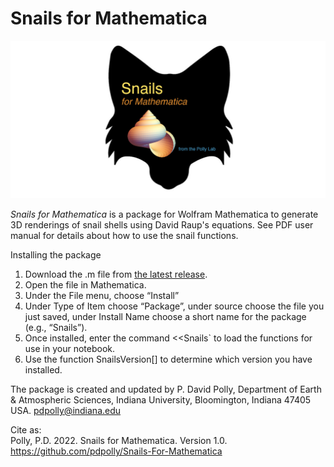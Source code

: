# Snails for Mathematica

<img src="https://github.com/pdpolly/Snails-For-Mathematica/blob/main/SnailsIconGitHub.jpg">

<i>Snails for Mathematica</i> is a package for Wolfram Mathematica to generate 3D renderings of snail shells using David Raup's equations.  See PDF user manual for details about how to use the snail functions.

Installing the package
<ol>
<li>Download the .m file from <a href="https://github.com/pdpolly/Snails-For-Mathematica/releases/latest">the latest release</a>.</li>
<li>Open the file in Mathematica.</li>
<li>Under the File menu, choose “Install”</li>
<li>Under Type of Item choose “Package”, under source choose the file you just saved, under Install Name choose a short name for the package (e.g., “Snails”).</li>
<li>Once installed, enter the command &lt;&lt;Snails` to load the functions for use in your notebook.</li>
<li>Use the function SnailsVersion[] to determine which version you have installed.</li>
</ol>

The package is created and updated by P. David Polly, Department of Earth & Atmospheric Sciences, Indiana University, Bloomington, Indiana 47405  USA.  pdpolly@indiana.edu

Cite as:  
Polly, P.D.  2022.  Snails for Mathematica. Version 1.0. https://github.com/pdpolly/Snails-For-Mathematica

